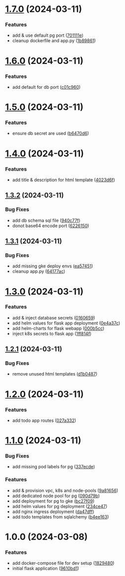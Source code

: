 # [1.7.0](https://github.com/Ebaneck/gorgias-sre-assessment/compare/v1.6.0...v1.7.0) (2024-03-11)


### Features

* add & use default pg port ([701111e](https://github.com/Ebaneck/gorgias-sre-assessment/commit/701111ef7d7d9be64c4cbaf9a7c744e29b3fd1b4))
* cleanup dockerfile and app.py ([1b89861](https://github.com/Ebaneck/gorgias-sre-assessment/commit/1b89861df3c95f3ee016110404effecc98e718a6))

# [1.6.0](https://github.com/Ebaneck/gorgias-sre-assessment/compare/v1.5.0...v1.6.0) (2024-03-11)


### Features

* add default for db port ([c01c960](https://github.com/Ebaneck/gorgias-sre-assessment/commit/c01c96023aaae6b27a6409f02a89b8bf85ff4bb6))

# [1.5.0](https://github.com/Ebaneck/gorgias-sre-assessment/compare/v1.4.0...v1.5.0) (2024-03-11)


### Features

* ensure db secret are used ([b6470d6](https://github.com/Ebaneck/gorgias-sre-assessment/commit/b6470d63746effec19abb9955793426830162680))

# [1.4.0](https://github.com/Ebaneck/gorgias-sre-assessment/compare/v1.3.2...v1.4.0) (2024-03-11)


### Features

* add title & description for html template ([4023d6f](https://github.com/Ebaneck/gorgias-sre-assessment/commit/4023d6f535db0729e71acf0a703eae056e3e1211))

## [1.3.2](https://github.com/Ebaneck/gorgias-sre-assessment/compare/v1.3.1...v1.3.2) (2024-03-11)


### Bug Fixes

* add db schema sql file ([940c77f](https://github.com/Ebaneck/gorgias-sre-assessment/commit/940c77f85c2da9fe9e447c9469ce1e088a692fd2))
* donot base64 encode port ([6226150](https://github.com/Ebaneck/gorgias-sre-assessment/commit/622615049ac85e6c3cee4fe104290dfb9575cdc2))

## [1.3.1](https://github.com/Ebaneck/gorgias-sre-assessment/compare/v1.3.0...v1.3.1) (2024-03-11)


### Bug Fixes

* add missing gke deploy envs ([ea57451](https://github.com/Ebaneck/gorgias-sre-assessment/commit/ea5745139a5e8ecbd1fbed95cd976f86c9a86724))
* cleanup app.py ([64177ac](https://github.com/Ebaneck/gorgias-sre-assessment/commit/64177ac15372a19f15b3041b2cc719f650ce93e5))

# [1.3.0](https://github.com/Ebaneck/gorgias-sre-assessment/compare/v1.2.1...v1.3.0) (2024-03-11)


### Features

* add & inject database secrets ([0160659](https://github.com/Ebaneck/gorgias-sre-assessment/commit/01606599619c3dd17642e0467ae0f4ada317ade6))
* add helm values for flask app deployment ([0e4a37c](https://github.com/Ebaneck/gorgias-sre-assessment/commit/0e4a37c95c8634b979956a5852ad09438d2d55e0))
* add helm-charts for flask webapp ([000b5cc](https://github.com/Ebaneck/gorgias-sre-assessment/commit/000b5cc2c97950cb1403e47e89c63f1299b2dad5))
* inject k8s secrets to flask app ([1ff814f](https://github.com/Ebaneck/gorgias-sre-assessment/commit/1ff814f741e2c589f18f86e704fa6f3899edc239))

## [1.2.1](https://github.com/Ebaneck/gorgias-sre-assessment/compare/v1.2.0...v1.2.1) (2024-03-11)


### Bug Fixes

* remove unused html templates ([d1b0487](https://github.com/Ebaneck/gorgias-sre-assessment/commit/d1b04872555de1edd2860a0267916a4da9d7c245))

# [1.2.0](https://github.com/Ebaneck/gorgias-sre-assessment/compare/v1.1.0...v1.2.0) (2024-03-11)


### Features

* add todo app routes ([027a332](https://github.com/Ebaneck/gorgias-sre-assessment/commit/027a332acde4e22b58f5fdfad879b10b2119aae6))

# [1.1.0](https://github.com/Ebaneck/gorgias-sre-assessment/compare/v1.0.0...v1.1.0) (2024-03-11)


### Bug Fixes

* add missing pod labels for pg ([337ecde](https://github.com/Ebaneck/gorgias-sre-assessment/commit/337ecde984988853af8f3ba9d34b14fbc34b5900))


### Features

* add & provision vpc, k8s and node-pools ([9a81656](https://github.com/Ebaneck/gorgias-sre-assessment/commit/9a816560557781d3cf85cd6f8cb1fcb4bb5d6f4e))
* add dedicated node pool for pg ([090d79b](https://github.com/Ebaneck/gorgias-sre-assessment/commit/090d79bee5067fe569ab1e942fe0e925ca36f92e))
* add deployment for pg to gke ([bc27f09](https://github.com/Ebaneck/gorgias-sre-assessment/commit/bc27f0984213087b3294ee46986730413cb09de8))
* add helm values for pg deployment ([234ce47](https://github.com/Ebaneck/gorgias-sre-assessment/commit/234ce47d0ef41a87820ab0beddcb945811c28e48))
* add nginx ingress deployment ([da47dff](https://github.com/Ebaneck/gorgias-sre-assessment/commit/da47dff6d343639a8f5a328f1472fc0fa41eee1c))
* add todo templates from sqlalchemy ([b4ee163](https://github.com/Ebaneck/gorgias-sre-assessment/commit/b4ee1636fd07efe9a54ce8555272f08fe1119c1a))

# 1.0.0 (2024-03-08)


### Features

* add docker-compose file for dev setup ([1829480](https://github.com/Ebaneck/gorgias-sre-assessment/commit/1829480507e5d1ebc707b73d3ffb9e1adf245ef9))
* initial flask application ([9610bd1](https://github.com/Ebaneck/gorgias-sre-assessment/commit/9610bd19545184a2ff7715317cb29b0cec119f45))
